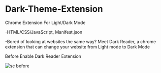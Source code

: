 # Dark-Theme-Extension

Chrome Extension For Light/Dark Mode

-HTML/CSS/JavaScript, Manifest.json

-Bored of looking at websites the same way? Meet Dark Reader, a chrome extension that can change your website from Light mode to Dark Mode

Before Enable Dark Reader Extension

![sc before](https://user-images.githubusercontent.com/97597184/203857102-732c89a8-5a13-46f9-954d-cc6590bffbe0.png)
